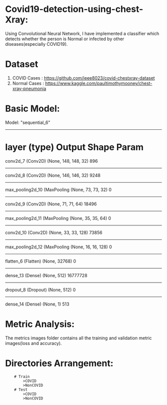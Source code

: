 # Covid19-detection-using-chest-Xray:
Using Convolutional Neural Network, I have implemented a classifier which detects 
whether the person is Normal or infected by other diseases(especially COVID19).

# Dataset
  1) COVID Cases : https://github.com/ieee8023/covid-chestxray-dataset
  2) Normal Cases : https://www.kaggle.com/paultimothymooney/chest-xray-pneumonia
# Basic Model:
   Model: "sequential_6"
_________________________________________________________________
layer     (type)                 Output Shape              Param  
=================================================================
conv2d_7 (Conv2D)            (None, 148, 148, 32)      896       
_________________________________________________________________
conv2d_8 (Conv2D)            (None, 146, 146, 32)      9248      
_________________________________________________________________
max_pooling2d_10 (MaxPooling (None, 73, 73, 32)        0         
_________________________________________________________________
conv2d_9 (Conv2D)            (None, 71, 71, 64)        18496     
_________________________________________________________________
max_pooling2d_11 (MaxPooling (None, 35, 35, 64)        0         
_________________________________________________________________
conv2d_10 (Conv2D)           (None, 33, 33, 128)       73856     
_________________________________________________________________
max_pooling2d_12 (MaxPooling (None, 16, 16, 128)       0         
_________________________________________________________________
flatten_6 (Flatten)          (None, 32768)             0         
_________________________________________________________________
dense_13 (Dense)             (None, 512)               16777728  
_________________________________________________________________
dropout_8 (Dropout)          (None, 512)               0         
_________________________________________________________________
dense_14 (Dense)             (None, 1)                 513       

# Metric Analysis:
  The metrics images folder contains all the training and validation metric images(loss and accuracy).
  
# Directories Arrangement:
        # Train
            >COVID
            >NonCOVID
        # Test
            >COVID
            >NonCOVID
